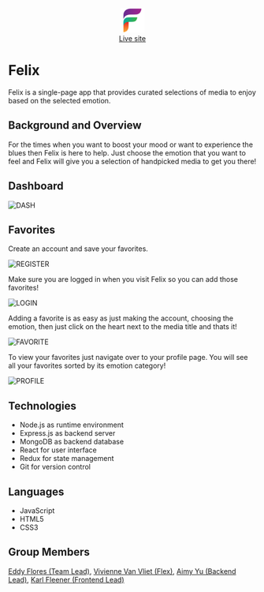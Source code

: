 <div align="center">
  <img width="50px" src="frontend/public/felix_logo.png" >
</div>

<div align="center">
    <a href="http://app-felix.herokuapp.com/#/">Live site</a>
</div>

# Felix

Felix is a single-page app that provides curated selections of media to enjoy based on the selected emotion.

## Background and Overview

For the times when you want to boost your mood or want to experience the blues then Felix is here to help. Just choose the emotion that you want to feel and Felix will give you a selection of handpicked media to get you there!

## Dashboard

![DASH](https://felixgroupmern.s3.amazonaws.com/new-dash.png)

## Favorites

Create an account and save your favorites.

![REGISTER](https://felixgroupmern.s3.amazonaws.com/REGISTER.png)

Make sure you are logged in when you visit Felix so you can add those favorites!

![LOGIN](https://felixgroupmern.s3.amazonaws.com/LOGIN.png)

Adding a favorite is as easy as just making the account, choosing the emotion, then just click on the heart next to 
the media title and thats it!

![FAVORITE](https://felixgroupmern.s3.amazonaws.com/new-fav.png)

To view your favorites just navigate over to your profile page. You will see all your favorites sorted by its emotion category!

![PROFILE](https://felixgroupmern.s3.amazonaws.com/new-profile.png)


## Technologies

- Node.js as runtime environment
- Express.js as backend server
- MongoDB as backend database
- React for user interface
- Redux for state management
- Git for version control

## Languages 

- JavaScript
- HTML5
- CSS3

## Group Members 

[Eddy Flores (Team Lead)](https://github.com/makaveddy),
[Vivienne Van Vliet (Flex)](https://github.com/cleopatra2035),
[Aimy Yu (Backend Lead)](https://github.com/aimyaa),
[Karl Fleener (Frontend Lead)](https://github.com/karlfleener)

